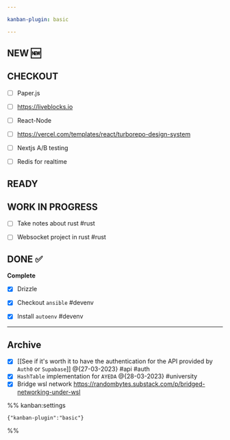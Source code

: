 ```yaml
---

kanban-plugin: basic

---
```


## NEW :new:



## CHECKOUT

- [ ] Paper.js
- [ ] https://liveblocks.io
- [ ] React-Node
- [ ] https://vercel.com/templates/react/turborepo-design-system
- [ ] Nextjs A/B testing
- [ ] Redis for realtime


## READY



## WORK IN PROGRESS

- [ ] Take notes about rust #rust
- [ ] Websocket project in rust #rust


## DONE :white_check_mark:

**Complete**
- [x] Drizzle
- [x] Checkout `ansible` #devenv
- [x] Install `autoenv` #devenv


***

## Archive

- [x] [[See if it's worth it to have the authentication for the API provided by `Auth0` or  `Supabase`]] @{27-03-2023} #api #auth
- [x] `HashTable` implementation for `AYEDA`  @{28-03-2023} #university
- [x] Bridge wsl network https://randombytes.substack.com/p/bridged-networking-under-wsl

%% kanban:settings
```
{"kanban-plugin":"basic"}
```
%%